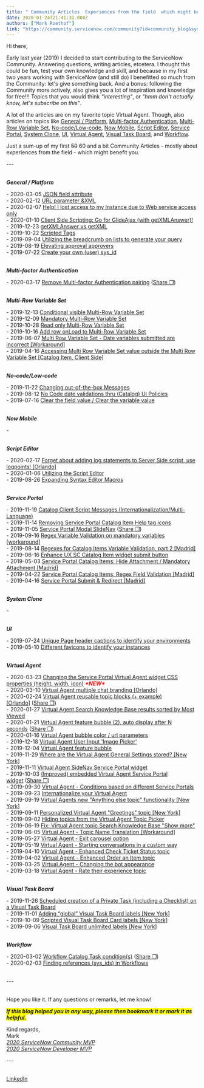 ```yaml
---
title: " Community Articles  Experiences from the field  which might benefit you"
date: 2020-01-24T21:41:31.000Z
authors: ["Mark Roethof"]
link: "https://community.servicenow.com/community?id=community_blog&sys_id=14e51965db2200d013b5fb24399619fb"
---
```

<p><a name="top"></a></p>
<p>Hi there,</p>
<p>Early last year (2019) I decided to start contributing to the ServiceNow Community. Answering questions, writing articles, etcetera. I thought this could be fun, test your own knowledge and skill, and because in my first two years working with ServiceNow (and still do) I benefitted so much from the Community: let&#39;s give something back. And a bonus: following the Community more actively, also gives you a lot of inspiration and knowledge for free!!! Topics that you would think <em>&#34;interesting&#34;</em>, or <em>&#34;hmm don&#39;t actually know, let&#39;s subscribe on this&#34;</em>.</p>
<p>A lot of the articles are on my favorite topic Virtual Agent. Though, also articles on topics like <a href="#general" rel="nofollow">General / Platform</a>, <a href="#mfa" rel="nofollow">Multi-factor Authentication</a>, <a href="#mrvs" rel="nofollow">Multi-Row Variable Set</a>, <a href="#no_code" rel="nofollow">No-code/Low-code</a>, <a href="#now_mobile" rel="nofollow">Now Mobile</a>, <a href="#script_editor" rel="nofollow">Script Editor</a>, <a href="#sp" rel="nofollow">Service Portal</a>, <a href="#clone" rel="nofollow">System Clone</a>, <a href="#ui" rel="nofollow">UI</a>, <a href="#va" rel="nofollow">Virtual Agent</a>, <a href="#vtb" rel="nofollow">Visual Task Board</a>, and <a href="#workflow" rel="nofollow">Workflow</a>.</p>
<p>Just a sum-up of my first <span style="text-decoration: line-through;">50</span> 60 and a bit Community Articles - mostly about experiences from the field - which might benefit you.</p>
<p>---<br /><br /></p>
<p><em><a name="general"></a><strong>General / Platform</strong></em></p>
<p>- 2020-03-05 <a href="https://community.servicenow.com/community?id&#61;community_article&amp;sys_id&#61;566fdea2db97c8506064eeb5ca961946" target="_blank" rel="noopener noreferrer nofollow">JSON field attribute</a><br />- 2020-02-12 <a href="https://community.servicenow.com/community?id&#61;community_article&amp;sys_id&#61;89d5d7271bbaccdcada243f6fe4bcb4e" target="_blank" rel="noopener noreferrer nofollow">URL parameter &amp;XML</a><br />- 2020-02-07 <a href="https://community.servicenow.com/community?id&#61;community_article&amp;sys_id&#61;362c97f1db36845cd58ea345ca9619bc" target="_blank" rel="noopener noreferrer nofollow">Help! I lost access to my Instance due to Web service access only</a><br />- 2020-01-10 <a href="https://community.servicenow.com/community?id&#61;community_article&amp;sys_id&#61;c918c3b8db968c5013b5fb2439961918" target="_blank" rel="noopener noreferrer nofollow">Client Side Scripting: Go for GlideAjax (with getXMLAnswer)!</a><br />- 2019-12-23 <a href="https://community.servicenow.com/community?id&#61;community_article&amp;sys_id&#61;1c10a1fedbbd4890feb1a851ca961909" target="_blank" rel="noopener noreferrer nofollow">getXMLAnswer vs getXML<br /></a>- 2019-10-22 <a href="https://community.servicenow.com/community?id&#61;community_article&amp;sys_id&#61;df660232dbac8050feb1a851ca9619eb" target="_blank" rel="noopener noreferrer nofollow">Scripted Tags</a><br />- 2019-09-04 <a href="https://community.servicenow.com/community?id&#61;community_article&amp;sys_id&#61;2757d97fdb2b7f84feb1a851ca96198f" target="_blank" rel="noopener noreferrer nofollow">Utilizing the breadcrumb on lists to generate your query</a><br />- 2019-08-19 <a href="https://community.servicenow.com/community?id&#61;community_article&amp;sys_id&#61;dcf566a5db97734023f4a345ca9619c1" target="_blank" rel="noopener noreferrer nofollow">Elevating approval approvers</a><br />- 2019-07-22 <a href="https://community.servicenow.com/community?id&#61;community_article&amp;sys_id&#61;7686c4b81b3af700d01143f6fe4bcb60" target="_blank" rel="noopener noreferrer nofollow">Create your own (user) sys_id<br /><br /></a></p>
<p><em><a name="mfa"></a><strong>Multi-factor Authentication</strong></em></p>
<p>- 2020-03-17 <a href="https://community.servicenow.com/community?id&#61;community_article&amp;sys_id&#61;24a8c06a1babc854ada243f6fe4bcba9" target="_blank" rel="noopener noreferrer nofollow">Remove Multi-factor Authentication pairing</a> (<a href="https://developer.servicenow.com/connect.do#!/share/contents/3024956_remove_multifactor_authentication_pairing?v&#61;1.0&amp;t&#61;PRODUCT_DETAILS" target="_blank" rel="noopener noreferrer nofollow">Share ❒</a>)<br /><br /></p>
<p><em><a name="mrvs"></a><strong>Multi-Row Variable Set</strong></em></p>
<p>- 2019-12-13 <a href="https://community.servicenow.com/community?id&#61;community_article&amp;sys_id&#61;44c22e2bdba9c4904819fb243996197f" target="_blank" rel="noopener noreferrer nofollow">Conditional visible Multi-Row Variable Set</a><a href="https://community.servicenow.com/community?id&#61;community_article&amp;sys_id&#61;2a508caedbf47f48d82ffb243996198f" target="_blank" rel="noopener noreferrer nofollow"><br /></a>- 2019-12-09 <a href="https://community.servicenow.com/community?id&#61;community_article&amp;sys_id&#61;39a0e99adb2d0010feb1a851ca96191d" target="_blank" rel="noopener noreferrer nofollow">Mandatory Multi-Row Variable Set</a><a href="https://community.servicenow.com/community?id&#61;community_article&amp;sys_id&#61;2a508caedbf47f48d82ffb243996198f" target="_blank" rel="noopener noreferrer nofollow"><br /></a>- 2019-10-28 <a href="https://community.servicenow.com/community?id&#61;community_article&amp;sys_id&#61;a3a7a578dbbc0410190dfb2439961941" target="_blank" rel="noopener noreferrer nofollow">Read only Multi-Row Variable Set</a><a href="https://community.servicenow.com/community?id&#61;community_article&amp;sys_id&#61;2a508caedbf47f48d82ffb243996198f" target="_blank" rel="noopener noreferrer nofollow"><br /></a>- 2019-10-16 <a href="https://community.servicenow.com/community?id&#61;community_article&amp;sys_id&#61;a9c7454ddb6880d4414eeeb5ca96191d" target="_blank" rel="noopener noreferrer nofollow">Add row onLoad to Multi-Row Variable Set</a><a href="https://community.servicenow.com/community?id&#61;community_article&amp;sys_id&#61;2a508caedbf47f48d82ffb243996198f" target="_blank" rel="noopener noreferrer nofollow"><br /></a>- 2019-06-07 <a href="https://community.servicenow.com/community?id&#61;community_article&amp;sys_id&#61;7b3c718f1b35fb00ada243f6fe4bcb17" target="_blank" rel="noopener noreferrer nofollow">Multi Row Variable Set - Date variables submitted are incorrect [Workaround]</a><a href="https://community.servicenow.com/community?id&#61;community_article&amp;sys_id&#61;2a508caedbf47f48d82ffb243996198f" target="_blank" rel="noopener noreferrer nofollow"><br /></a>- 2019-04-16 <a href="https://community.servicenow.com/community?id&#61;community_article&amp;sys_id&#61;2a508caedbf47f48d82ffb243996198f" target="_blank" rel="noopener noreferrer nofollow">Accessing Multi Row Variable Set value outside the Multi Row Variable Set [Catalog Item, Client Side]</a><a href="https://community.servicenow.com/community?id&#61;community_article&amp;sys_id&#61;2a508caedbf47f48d82ffb243996198f" target="_blank" rel="noopener noreferrer nofollow"><br /><br /></a></p>
<p><strong><a name="no_code"></a><em>No-code/Low-code</em></strong></p>
<p>- 2019-11-22 <a href="https://community.servicenow.com/community?id&#61;community_article&amp;sys_id&#61;65d3d0c5db1dc05413b5fb2439961913" target="_blank" rel="noopener noreferrer nofollow">Changing out-of-the-box Messages<br /></a>- 2019-08-12 <a href="https://community.servicenow.com/community?id&#61;community_article&amp;sys_id&#61;f61964aadbcb3fc85129a851ca9619eb" target="_blank" rel="noopener noreferrer nofollow">No Code date validations thru (Catalog) UI Policies<br /></a>- 2019-07-16 <a href="https://community.servicenow.com/community?id&#61;community_article&amp;sys_id&#61;399716efdb6af300d58ea345ca96197e" target="_blank" rel="noopener noreferrer nofollow">Clear the field value / Clear the variable value<br /><br /></a></p>
<p><em><a name="now_mobile"></a><strong>Now Mobile</strong></em></p>
<p>-</p>
<p><br /><em><strong>Script Editor</strong></em> </p>
<p>- 2020-02-17 <a href="https://community.servicenow.com/community?id&#61;community_article&amp;sys_id&#61;e23a31b8db8f8090d82ffb2439961931" target="_blank" rel="noopener noreferrer nofollow">Forget about adding log statements to Server Side script, use logpoints! [Orlando]</a><br />- 2020-01-06 <a href="https://community.servicenow.com/community?id&#61;community_article&amp;sys_id&#61;8428fcfedb82c814f7fca851ca961958" target="_blank" rel="noopener noreferrer nofollow">Utilizing the Script Editor<br /></a>- 2019-08-26 <a href="https://community.servicenow.com/community?id&#61;community_article&amp;sys_id&#61;61b4c6681ba77780d01143f6fe4bcbaa" target="_blank" rel="noopener noreferrer nofollow">Expanding Syntax Editor Macros<br /><br /></a></p>
<p><em><a name="sp"></a><strong>Service Portal</strong></em></p>
<p>- 2019-11-19 <a href="https://community.servicenow.com/community?id&#61;community_article&amp;sys_id&#61;8d43d2bfdb4d8c50d58ea345ca961921" target="_blank" rel="noopener noreferrer nofollow">Catalog Client Script Messages (Internationalization/Multi-Language)</a><br />- 2019-11-14 <a href="https://community.servicenow.com/community?id&#61;community_article&amp;sys_id&#61;963dbd9edb8104506064eeb5ca961907" target="_blank" rel="noopener noreferrer nofollow">Removing Service Portal Catalog Item Help tag icons</a><br />- 2019-11-05 <a href="https://community.servicenow.com/community?id&#61;community_article&amp;sys_id&#61;3d473a13db3cc4d0d58ea345ca96197a" target="_blank" rel="noopener noreferrer nofollow">Service Portal Modal SlideNav</a> (<a href="https://developer.servicenow.com/app.do#!/share/contents/3024956_service_portal_modal_slidenav?v&#61;1.0&amp;t&#61;PRODUCT_DETAILS" target="_blank" rel="noopener noreferrer nofollow">Share <span class="cs">❒</span></a>)<br />- 2019-09-16 <a href="https://community.servicenow.com/community?id&#61;community_article&amp;sys_id&#61;012c02e3db7fb700190dfb2439961975" target="_blank" rel="noopener noreferrer nofollow">Regex Variable Validation on mandatory variables [workaround]</a><br />- 2019-08-14 <a href="https://community.servicenow.com/community?id&#61;community_article&amp;sys_id&#61;78785137dbcbf3801cd8a345ca961924" target="_blank" rel="noopener noreferrer nofollow">Regexes for Catalog Items Variable Validation, part 2 [Madrid]<br /></a>- 2019-06-16 <a href="https://community.servicenow.com/community?id&#61;community_article&amp;sys_id&#61;7a4e9c7d1b0ebb04ada243f6fe4bcba1" target="_blank" rel="noopener noreferrer nofollow">Enhance UX SC Catalog Item widget submit button</a><br />- 2019-05-03 <a href="https://community.servicenow.com/community?id&#61;community_article&amp;sys_id&#61;aff2e9ccdbc17300d82ffb24399619fa" target="_blank" rel="noopener noreferrer nofollow">Service Portal Catalog Items: Hide Attachment / Mandatory Attachment [Madrid]</a><br />- 2019-04-22 <a href="https://community.servicenow.com/community?id&#61;community_article&amp;sys_id&#61;f5b8a988db057300d82ffb24399619b8" target="_blank" rel="noopener noreferrer nofollow">Service Portal Catalog Items: Regex Field Validation [Madrid]</a><br />- 2019-04-16 <a href="https://community.servicenow.com/community?id&#61;community_article&amp;sys_id&#61;cf699a92db3cb788200f0b55ca961963" target="_blank" rel="noopener noreferrer nofollow">Service Portal Submit &amp; Redirect [Madrid]<br /><br /></a></p>
<p><em><a name="clone"></a><strong>System Clone</strong></em> </p>
<p><em>-<br /><br /></em></p>
<p><em><a name="ui"></a><strong>UI</strong></em></p>
<p>- 2019-07-24 <a href="https://community.servicenow.com/community?id&#61;community_article&amp;sys_id&#61;9824284a1bfe3f40fff162c4bd4bcbe1" target="_blank" rel="noopener noreferrer nofollow">Unique Page header captions to identify your environments</a><br />- 2019-05-10 <a href="https://community.servicenow.com/community?id&#61;community_article&amp;sys_id&#61;4074d284db01b3002be0a851ca961921" target="_blank" rel="noopener noreferrer nofollow">Different favicons to identify your instances<br /></a> </p>
<p><strong><a name="va"></a><em>Virtual Agent</em></strong></p>
<p>- 2020-03-23 <a href="https://community.servicenow.com/community?id&#61;community_article&amp;sys_id&#61;a856535cdbb74494190dfb24399619b9" target="_blank" rel="noopener noreferrer nofollow">Changing the Service Portal Virtual Agent widget CSS properties (height, width, icon)</a> <span style="color: #ff0000;"><em><strong>*NEW*</strong></em></span> <br />- 2020-03-10 <a href="https://community.servicenow.com/community?id&#61;community_article&amp;sys_id&#61;c1b57504dbeb8c90feb1a851ca961910" target="_blank" rel="noopener noreferrer nofollow">Virtual Agent multiple chat branding [Orlando]</a><br />- 2020-02-24 <a href="https://community.servicenow.com/community?id&#61;community_article&amp;sys_id&#61;1bd9424b1b430090ada243f6fe4bcb1c" target="_blank" rel="noopener noreferrer nofollow">Virtual Agent reusable topic blocks (&#43; example) [Orlando]</a> (<a href="https://developer.servicenow.com/app.do#!/share/contents/3024956_virtual_agent_reusable_topic_block_query_a_user_record?v&#61;1.0&amp;t&#61;PRODUCT_DETAILS" target="_blank" rel="noopener noreferrer nofollow">Share ❒</a>)<br />- 2020-01-27 <a href="https://community.servicenow.com/community?id&#61;community_article&amp;sys_id&#61;c349a582db268cd04819fb2439961982" target="_blank" rel="noopener noreferrer nofollow">Virtual Agent Search Knowledge Base results sorted by Most Viewed</a><br />- 2020-01-21 <a href="https://community.servicenow.com/community?id&#61;community_article&amp;sys_id&#61;bfa107c81ba20050d01143f6fe4bcb39" target="_blank" rel="noopener noreferrer nofollow">Virtual Agent feature bubble (2), auto display after N seconds</a> (<a href="https://developer.servicenow.com/app.do#!/share/contents/3024956_virtual_agent_service_portal_widget_with_sidenav_feature_bubble?v&#61;2.1&amp;t&#61;PRODUCT_DETAILS" target="_blank" rel="noopener noreferrer nofollow">Share <span class="cs">❒</span></a>)<br />- 2020-01-16 <a href="https://community.servicenow.com/community?id&#61;community_article&amp;sys_id&#61;1ce3cd66db9e88101cd8a345ca961932" target="_blank" rel="noopener noreferrer nofollow">Virtual Agent bubble color / url parameters</a><br />- 2019-12-18 <a href="https://community.servicenow.com/community?id&#61;community_article&amp;sys_id&#61;2707b151db7980506064eeb5ca96196a" target="_blank" rel="noopener noreferrer nofollow">Virtual Agent User Input &#39;Image Picker&#39;</a><br />- 2019-12-04 <a href="https://community.servicenow.com/community?id&#61;community_article&amp;sys_id&#61;c3c29c78dbe5c89c6064eeb5ca9619b7" target="_blank" rel="noopener noreferrer nofollow">Virtual Agent feature bubble</a><br />- 2019-11-29 <a href="https://community.servicenow.com/community?id&#61;community_article&amp;sys_id&#61;10f326031b9100907a5933f2cd4bcb45" target="_blank" rel="noopener noreferrer nofollow">Where are the Virtual Agent General Settings stored? [New York]</a><br />- 2019-11-11 <a href="https://community.servicenow.com/community?id&#61;community_article&amp;sys_id&#61;97c019511bcd841cada243f6fe4bcb66" target="_blank" rel="noopener noreferrer nofollow">Virtual Agent SideNav Service Portal widget</a><br />- 2019-10-03 <a href="https://community.servicenow.com/community?id&#61;community_article&amp;sys_id&#61;bf2eb989db1c4894fff8a345ca9619f0" target="_blank" rel="noopener noreferrer nofollow">(Improved) embedded Virtual Agent Service Portal widget</a> (<a href="https://developer.servicenow.com/app.do#!/share/contents/3024956_improved_embedded_virtual_agent_service_portal_widget?v&#61;1&amp;t&#61;PRODUCT_DETAILS" rel="nofollow">Share <span class="cs">❒</span></a>)<br />- 2019-09-30 <a href="https://community.servicenow.com/community?id&#61;community_article&amp;sys_id&#61;342c482adb0c4894f7fca851ca9619e8" target="_blank" rel="noopener noreferrer nofollow">Virtual Agent - Conditions based on different Service Portals</a><br />- 2019-09-23 <a href="https://community.servicenow.com/community?id&#61;community_article&amp;sys_id&#61;bfd1b171dbcc441423f4a345ca9619fb" target="_blank" rel="noopener noreferrer nofollow">Internationalize your Virtual Agent</a><br />- 2019-09-19 <a href="https://community.servicenow.com/community?id&#61;community_article&amp;sys_id&#61;ee4bc5e4db48c4145129a851ca961941" target="_blank" rel="noopener noreferrer nofollow">Virtual Agents new &#34;Anything else topic&#34; functionality [New York]</a><br />- 2019-09-11 <a href="https://community.servicenow.com/community?id&#61;community_article&amp;sys_id&#61;8e98c5f5db7bb30c14d6fb2439961958" target="_blank" rel="noopener noreferrer nofollow">Personalized Virtual Agent &#34;Greetings&#34; topic [New York]</a><br />- 2019-09-02 <a href="https://community.servicenow.com/community?id&#61;community_article&amp;sys_id&#61;563785fadb27b7c423f4a345ca9619f6" target="_blank" rel="noopener noreferrer nofollow">Hiding topics from the Virtual Agent Topic Picker</a><br />- 2019-06-19 <a href="https://community.servicenow.com/community?id&#61;community_article&amp;sys_id&#61;2f25893adb4af7407d3e02d5ca9619b5" target="_blank" rel="noopener noreferrer nofollow">Fix: Virtual Agent topic Search Knowledge Base &#34;Show more&#34;</a><br />- 2019-06-05 <a href="https://community.servicenow.com/community?id&#61;community_article&amp;sys_id&#61;af47939edb317780a39a0b55ca9619d0" target="_blank" rel="noopener noreferrer nofollow">Virtual Agent - Topic Name Translation [Workaround]</a><br />- 2019-05-27 <a href="https://community.servicenow.com/community?id&#61;community_article&amp;sys_id&#61;3cbe2007dbed7b84f7fca851ca9619be" target="_blank" rel="noopener noreferrer nofollow">Virtual Agent - Exit carousel option</a><br />- 2019-05-19 <a href="https://community.servicenow.com/community?id&#61;community_article&amp;sys_id&#61;8fba850ddb6d3f84a39a0b55ca96198a" target="_blank" rel="noopener noreferrer nofollow">Virtual Agent - Starting conversations in a custom way</a><br />- 2019-04-10 <a href="https://community.servicenow.com/community?id&#61;community_article&amp;sys_id&#61;70e35127db28b304fff8a345ca96192d" target="_blank" rel="noopener noreferrer nofollow">Virtual Agent - Enhanced Check Ticket Status topic</a><br />- 2019-04-02 <a href="https://community.servicenow.com/community?id&#61;community_article&amp;sys_id&#61;102a2f24db28b30c5ed4a851ca961960" target="_blank" rel="noopener noreferrer nofollow">Virtual Agent - Enhanced Order an Item topic</a><br />- 2019-03-25 <a href="https://community.servicenow.com/community?id&#61;community_article&amp;sys_id&#61;8bbd6a92dbd8ffc42be0a851ca9619c0" target="_blank" rel="noopener noreferrer nofollow">Virtual Agent - Changing the bot appearance</a><br />- 2019-03-18 <a href="https://community.servicenow.com/community?id&#61;community_article&amp;sys_id&#61;7d174d74db54b744d82ffb24399619bd" target="_blank" rel="noopener noreferrer nofollow">Virtual Agent - Rate their experience topic</a><a href="https://community.servicenow.com/community?id&#61;community_article&amp;sys_id&#61;7d174d74db54b744d82ffb24399619bd" target="_blank" rel="noopener noreferrer nofollow"><br /></a> </p>
<p><em><a name="vtb"></a><strong>Visual Task Board</strong></em></p>
<p>- 2019-11-26 <a href="https://community.servicenow.com/community?id&#61;community_article&amp;sys_id&#61;f4a81a8edb5148545129a851ca961964" target="_blank" rel="noopener noreferrer nofollow">Scheduled creation of a Private Task (including a Checklist) on a Visual Task Board</a><br />- 2019-11-01 <a href="https://community.servicenow.com/community?id&#61;community_article&amp;sys_id&#61;ccc57382db38c0905ed4a851ca9619bd" target="_blank" rel="noopener noreferrer nofollow">Adding “global” Visual Task Board labels [New York]</a><br />- 2019-10-09 <a href="https://community.servicenow.com/community?id&#61;community_article&amp;sys_id&#61;8add0d3edb94c49023f4a345ca9619e8" target="_blank" rel="noopener noreferrer nofollow">Scripted Visual Task Board Card labels [New York]</a><br />- 2019-09-06 <a href="https://community.servicenow.com/community?id&#61;community_article&amp;sys_id&#61;3a323a581b7fb348d01143f6fe4bcb70" target="_blank" rel="noopener noreferrer nofollow">Visual Task Board unlimited labels [New York]<br /></a> </p>
<p><em><a name="workflow"></a><strong>Workflow</strong></em></p>
<p>- 2020-03-02 <a href="https://community.servicenow.com/community?id&#61;community_article&amp;sys_id&#61;3e375ad5db9bc010414eeeb5ca96198c" target="_blank" rel="noopener noreferrer nofollow">Workflow Catalog Task condition(s)</a> (<a href="https://developer.servicenow.com/app.do#!/share/contents/3024956_workflow_catalog_task_conditions?v&#61;1.0&amp;t&#61;PRODUCT_DETAILS" target="_blank" rel="noopener noreferrer nofollow">Share ❒</a>)<br />- 2020-02-03 <a href="https://community.servicenow.com/community?id&#61;community_article&amp;sys_id&#61;439a6ed4db3a40182be0a851ca9619d5" target="_blank" rel="noopener noreferrer nofollow">Finding references (sys_ids) in Workflows</a><em><a href="#top" rel="nofollow"><br /><br /></a></em></p>
<p>---<br /><br /></p>
<p>Hope you like it. If any questions or remarks, let me know!</p>
<p><span style="background-color: #ffff00;"><em><strong>If this blog helped you in any way, please then bookmark it or mark it as helpful.</strong></em></span></p>
<p>Kind regards,<br />Mark<br /><em><a href="https://community.servicenow.com/community?id&#61;community_blog&amp;sys_id&#61;fb488720dbaacc504819fb2439961900" target="_blank" rel="noopener noreferrer nofollow">2020 ServiceNow Community MVP</a></em><br /><em><a href="https://developer.servicenow.com/blog.do?p&#61;/post/all-stars/" target="_blank" rel="noopener noreferrer nofollow">2020 ServiceNow Developer MVP</a></em></p>
<p>---<br /><br /></p>
<p><a href="https://www.linkedin.com/in/markroethof/" target="_blank" rel="noopener noreferrer nofollow">LinkedIn</a></p>